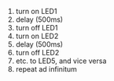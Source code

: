 1) turn on LED1
2) delay (500ms)
3) turn off LED1
4) turn on LED2
5) delay (500ms)
6) turn off LED2
7) etc. to LED5, and vice versa
8) repeat ad infinitum